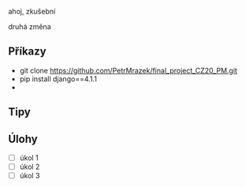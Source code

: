 ahoj, zkušební

druhá změna

## Příkazy

- git clone https://github.com/PetrMrazek/final_project_CZ20_PM.git
- pip install django==4.1.1
- 
## Tipy

## Úlohy
- [ ] úkol 1
- [ ] úkol 2
- [ ] úkol 3
